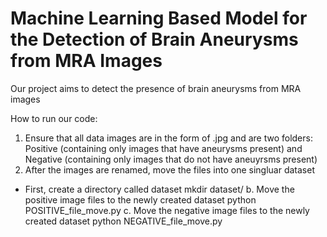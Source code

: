 # Machine Learning Based Model for the Detection of Brain Aneurysms from MRA Images

Our project aims to detect the presence of brain aneurysms from MRA images

How to run our code:

1. Ensure that all data images are in the form of .jpg and are two folders: Positive (containing only images that have aneurysms present) and Negative (containing only images that do not have aneuyrsms present)
2. After the images are renamed, move the files into one singluar dataset
- First, create a directory called dataset
                mkdir dataset/
      b. Move the positive image files to the newly created dataset
                python POSITIVE_file_move.py
      c. Move the negative image files to the newly created dataset
                python NEGATIVE_file_move.py
